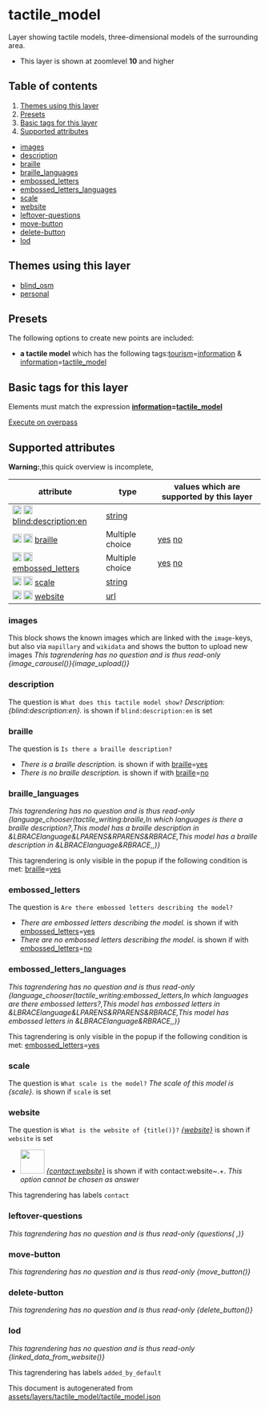 [//]: # (WARNING: this file is automatically generated. Please find the sources at the bottom and edit those sources)

# tactile_model

Layer showing tactile models, three-dimensional models of the surrounding area.

 - This layer is shown at zoomlevel **10** and higher

## Table of contents

1. [Themes using this layer](#themes-using-this-layer)
2. [Presets](#presets)
3. [Basic tags for this layer](#basic-tags-for-this-layer)
4. [Supported attributes](#supported-attributes)
  - [images](#images)
  - [description](#description)
  - [braille](#braille)
  - [braille_languages](#braille_languages)
  - [embossed_letters](#embossed_letters)
  - [embossed_letters_languages](#embossed_letters_languages)
  - [scale](#scale)
  - [website](#website)
  - [leftover-questions](#leftover-questions)
  - [move-button](#move-button)
  - [delete-button](#delete-button)
  - [lod](#lod)

## Themes using this layer

 - [blind_osm](https://mapcomplete.org/blind_osm)
 - [personal](https://mapcomplete.org/personal)

## Presets

The following options to create new points are included:

 - **a tactile model** which has the following tags:<a href='https://wiki.openstreetmap.org/wiki/Key:tourism' target='_blank'>tourism</a>=<a href='https://wiki.openstreetmap.org/wiki/Tag:tourism%3Dinformation' target='_blank'>information</a> & <a href='https://wiki.openstreetmap.org/wiki/Key:information' target='_blank'>information</a>=<a href='https://wiki.openstreetmap.org/wiki/Tag:information%3Dtactile_model' target='_blank'>tactile_model</a>

## Basic tags for this layer

Elements must match the expression **<a href='https://wiki.openstreetmap.org/wiki/Key:information' target='_blank'>information</a>=<a href='https://wiki.openstreetmap.org/wiki/Tag:information%3Dtactile_model' target='_blank'>tactile_model</a>**

[Execute on overpass](http://overpass-turbo.eu/?Q=%5Bout%3Ajson%5D%5Btimeout%3A90%5D%3B%28%20%20%20%20nwr%5B%22information%22%3D%22tactile_model%22%5D%28%7B%7Bbbox%7D%7D%29%3B%0A%29%3Bout%20body%3B%3E%3Bout%20skel%20qt%3B)

## Supported attributes

**Warning:**,this quick overview is incomplete,

| attribute | type | values which are supported by this layer |
-----|-----|----- |
| <a target="_blank" href='https://taginfo.openstreetmap.org/keys/blind:description:en#values'><img src='https://mapcomplete.org/assets/svg/search.svg' height='18px'></a> <a target="_blank" href='https://taghistory.raifer.tech/?#***/blind%3Adescription%3Aen/'><img src='https://mapcomplete.org/assets/svg/statistics.svg' height='18px'></a> [blind:description:en](https://wiki.openstreetmap.org/wiki/Key:blind:description:en) | [string](../SpecialInputElements.md#string) |  |
| <a target="_blank" href='https://taginfo.openstreetmap.org/keys/braille#values'><img src='https://mapcomplete.org/assets/svg/search.svg' height='18px'></a> <a target="_blank" href='https://taghistory.raifer.tech/?#***/braille/'><img src='https://mapcomplete.org/assets/svg/statistics.svg' height='18px'></a> [braille](https://wiki.openstreetmap.org/wiki/Key:braille) | Multiple choice | [yes](https://wiki.openstreetmap.org/wiki/Tag:braille%3Dyes) [no](https://wiki.openstreetmap.org/wiki/Tag:braille%3Dno) |
| <a target="_blank" href='https://taginfo.openstreetmap.org/keys/embossed_letters#values'><img src='https://mapcomplete.org/assets/svg/search.svg' height='18px'></a> <a target="_blank" href='https://taghistory.raifer.tech/?#***/embossed_letters/'><img src='https://mapcomplete.org/assets/svg/statistics.svg' height='18px'></a> [embossed_letters](https://wiki.openstreetmap.org/wiki/Key:embossed_letters) | Multiple choice | [yes](https://wiki.openstreetmap.org/wiki/Tag:embossed_letters%3Dyes) [no](https://wiki.openstreetmap.org/wiki/Tag:embossed_letters%3Dno) |
| <a target="_blank" href='https://taginfo.openstreetmap.org/keys/scale#values'><img src='https://mapcomplete.org/assets/svg/search.svg' height='18px'></a> <a target="_blank" href='https://taghistory.raifer.tech/?#***/scale/'><img src='https://mapcomplete.org/assets/svg/statistics.svg' height='18px'></a> [scale](https://wiki.openstreetmap.org/wiki/Key:scale) | [string](../SpecialInputElements.md#string) |  |
| <a target="_blank" href='https://taginfo.openstreetmap.org/keys/website#values'><img src='https://mapcomplete.org/assets/svg/search.svg' height='18px'></a> <a target="_blank" href='https://taghistory.raifer.tech/?#***/website/'><img src='https://mapcomplete.org/assets/svg/statistics.svg' height='18px'></a> [website](https://wiki.openstreetmap.org/wiki/Key:website) | [url](../SpecialInputElements.md#url) |  |

### images
This block shows the known images which are linked with the `image`-keys, but also via `mapillary` and `wikidata` and shows the button to upload new images
_This tagrendering has no question and is thus read-only_
*{image_carousel()}{image_upload()}*

### description

The question is `What does this tactile model show?`
*Description: {blind:description:en}.* is shown if `blind:description:en` is set

### braille

The question is `Is there a braille description?`

 -  *There is a braille description.* is shown if with <a href='https://wiki.openstreetmap.org/wiki/Key:braille' target='_blank'>braille</a>=<a href='https://wiki.openstreetmap.org/wiki/Tag:braille%3Dyes' target='_blank'>yes</a>
 -  *There is no braille description.* is shown if with <a href='https://wiki.openstreetmap.org/wiki/Key:braille' target='_blank'>braille</a>=<a href='https://wiki.openstreetmap.org/wiki/Tag:braille%3Dno' target='_blank'>no</a>

### braille_languages

_This tagrendering has no question and is thus read-only_
*{language_chooser(tactile_writing:braille,In which languages is there a braille description?,This model has a braille description in &LBRACElanguage&LPARENS&RPARENS&RBRACE,This model has a braille description in &LBRACElanguage&RBRACE,,)}*

This tagrendering is only visible in the popup if the following condition is met: <a href='https://wiki.openstreetmap.org/wiki/Key:braille' target='_blank'>braille</a>=<a href='https://wiki.openstreetmap.org/wiki/Tag:braille%3Dyes' target='_blank'>yes</a>

### embossed_letters

The question is `Are there embossed letters describing the model?`

 -  *There are embossed letters describing the model.* is shown if with <a href='https://wiki.openstreetmap.org/wiki/Key:embossed_letters' target='_blank'>embossed_letters</a>=<a href='https://wiki.openstreetmap.org/wiki/Tag:embossed_letters%3Dyes' target='_blank'>yes</a>
 -  *There are no embossed letters describing the model.* is shown if with <a href='https://wiki.openstreetmap.org/wiki/Key:embossed_letters' target='_blank'>embossed_letters</a>=<a href='https://wiki.openstreetmap.org/wiki/Tag:embossed_letters%3Dno' target='_blank'>no</a>

### embossed_letters_languages

_This tagrendering has no question and is thus read-only_
*{language_chooser(tactile_writing:embossed_letters,In which languages are there embossed letters?,This model has embossed letters in &LBRACElanguage&LPARENS&RPARENS&RBRACE,This model has embossed letters in &LBRACElanguage&RBRACE,,)}*

This tagrendering is only visible in the popup if the following condition is met: <a href='https://wiki.openstreetmap.org/wiki/Key:embossed_letters' target='_blank'>embossed_letters</a>=<a href='https://wiki.openstreetmap.org/wiki/Tag:embossed_letters%3Dyes' target='_blank'>yes</a>

### scale

The question is `What scale is the model?`
*The scale of this model is {scale}.* is shown if `scale` is set

### website

The question is `What is the website of {title()}?`
*<a href='{website}' rel='nofollow noopener noreferrer' target='_blank'>{website}</a>* is shown if `website` is set

 - <img src='https://raw.githubusercontent.com/pietervdvn/MapComplete/develop/./assets/layers/icons/website.svg' style='width: 3rem; height: 3rem'> *<a href='{contact:website}' rel='nofollow noopener noreferrer' target='_blank'>{contact:website}</a>* is shown if with contact:website~.+. _This option cannot be chosen as answer_

This tagrendering has labels 
`contact`

### leftover-questions

_This tagrendering has no question and is thus read-only_
*{questions( ,)}*

### move-button

_This tagrendering has no question and is thus read-only_
*{move_button()}*

### delete-button

_This tagrendering has no question and is thus read-only_
*{delete_button()}*

### lod

_This tagrendering has no question and is thus read-only_
*{linked_data_from_website()}*

This tagrendering has labels 
`added_by_default`


This document is autogenerated from [assets/layers/tactile_model/tactile_model.json](https://github.com/pietervdvn/MapComplete/blob/develop/assets/layers/tactile_model/tactile_model.json)

